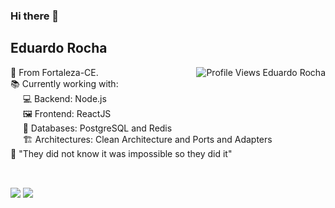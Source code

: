 ### Hi there 👋
## Eduardo Rocha
<img align="right" alt="Profile Views Eduardo Rocha" src="https://komarev.com/ghpvc/?username=rochaeduardo997&color=e05d44" />

<!--:computer: I'm currently developer at neWave Telecom.<br/>-->
:house_with_garden: From Fortaleza-CE.<br/>
:books: Currently working with:</br>
&nbsp;&nbsp;&nbsp;&nbsp; :computer: Backend: Node.js<br/>
&nbsp;&nbsp;&nbsp;&nbsp; :framed_picture: Frontend: ReactJS<br/>
&nbsp;&nbsp;&nbsp;&nbsp; :floppy_disk: Databases: PostgreSQL and Redis<br/>
&nbsp;&nbsp;&nbsp;&nbsp; :building_construction: Architectures: Clean Architecture and Ports and Adapters<br/>
:monocle_face: "They did not know it was impossible so they did it"
  ##
 <br/>
<div> 
  <a href="https://www.linkedin.com/in/carlos-eduardo-rocha-lima-70ba3a214/" target="_blank"><img src="https://img.shields.io/badge/-LinkedIn-%230077B5?style=for-the-badge&logo=linkedin&logoColor=white" target="_blank"></a>
  <a href="https://gitlab.com/rochaeduardo997/" target="_blank"><img src="https://img.shields.io/badge/GitLab-330F63?style=for-the-badge&logo=gitlab&logoColor=white" target="_blank"></a>
</div>
